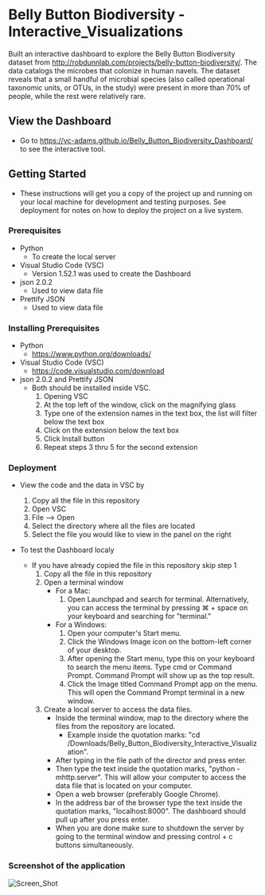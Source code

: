 # Belly Button Biodiversity - Interactive_Visualizations

Built an interactive dashboard to explore the Belly Button Biodiversity dataset from http://robdunnlab.com/projects/belly-button-biodiversity/. The data catalogs the microbes that colonize in human navels. The dataset reveals that a small handful of microbial species (also called operational taxonomic units, or OTUs, in the study) were present in more than 70% of people, while the rest were relatively rare.

## View the Dashboard
* Go to https://vc-adams.github.io/Belly_Button_Biodiversity_Dashboard/ to see the interactive tool.

## Getting Started    
* These instructions will get you a copy of the project up and running on your local machine for development and testing purposes. See deployment for notes on how to deploy the project on a live system.

### Prerequisites
* Python
  * To create the local server
* Visual Studio Code (VSC)
  * Version 1.52.1 was used to create the Dashboard
* json 2.0.2
  * Used to view data file
* Prettify JSON
  * Used to view data file

### Installing Prerequisites
* Python
  * https://www.python.org/downloads/
* Visual Studio Code (VSC)
  * https://code.visualstudio.com/download
* json 2.0.2 and Prettify JSON
  * Both should be installed inside VSC. 
    1) Opening VSC 
    2) At the top left of the window, click on the magnifying glass 
    3) Type one of the extension names in the text box, the list will filter below the text box 
    4) Click on the extension below the text box 
    5) Click Install button 
    6) Repeat steps 3 thru 5 for the second extension 

### Deployment
* View the code and the data in VSC by 
    1) Copy all the file in this repository
    2) Open VSC
    3) File --> Open 
    4) Select the directory where all the files are located
    5) Select the file you would like to view in the panel on the right

* To test the Dashboard localy
  * If you have already copied the file in this repository skip step 1
    1) Copy all the file in this repository
    2) Open a terminal window
       - For a Mac: 
           1) Open Launchpad and search for terminal. Alternatively, you can access the terminal by pressing ⌘ + space on your keyboard and searching for "terminal."
       - For a Windows: 
           1) Open your computer's Start menu.
           2) Click the Windows Image icon on the bottom-left corner of your desktop.
           3) After opening the Start menu, type this on your keyboard to search the menu items. Type cmd or Command Prompt.  Command Prompt will show up as the top result.
           4) Click the Image titled Command Prompt app on the menu. This will open the Command Prompt terminal in a new window.
    3) Create a local server to access the data files.
       - Inside the terminal window, map to the directory where the files from the repository are located.
           - Example inside the quotation marks: "cd /Downloads/Belly_Button_Biodiversity_Interactive_Visualization".
       - After typing in the file path of the director and press enter.
       - Then type the text inside the quotation marks, "python -mhttp.server". This will allow your computer to access the data file that is located on your computer.
       - Open a web browser (preferably Google Chrome).
       - In the address bar of the browser type the text inside the quotation marks, "localhost:8000". The dashboard should pull up after you press enter.
       - When you are done make sure to shutdown the server by going to the terminal window and pressing control + c buttons simultaneously.

### Screenshot of the application
![Screen_Shot](https://user-images.githubusercontent.com/67811128/120016882-c6778800-bfaa-11eb-8fbb-1e0ceba10548.png)

